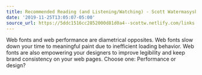 ```yaml
---
title: Recommended Reading (and Listening/Watching) - Scott Watermasysk
date: '2019-11-25T13:05:07-05:00'
source_url: https://5ddc1516cc2852000d81d0a4--scottw.netlify.com/links
---
```

Web fonts and web performance are diametrical opposites. Web fonts slow down your time to meaningful paint due to inefficient loading behavior. Web fonts are also empowering your designers to improve legibility and keep brand consistency on your web pages. Choose one: Performance or design?

